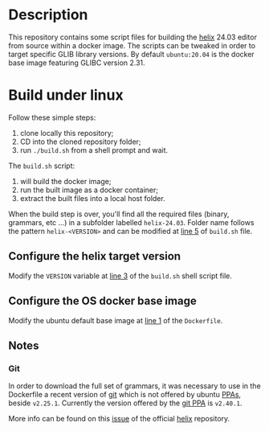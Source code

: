 # Description

This repository contains some script files for building the
[helix][helix-github] 24.03 editor from source within a docker image. The
scripts can be tweaked in order to target specific GLIB library versions. By
default `ubuntu:20.04` is the docker base image featuring GLIBC version 2.31.

# Build under linux

Follow these simple steps:

1. clone locally this repository;
2. CD into the cloned repository folder;
3. run `./build.sh` from a shell prompt and wait.

The `build.sh` script:

1. will build the docker image;
2. run the built image as a docker container;
3. extract the built files into a local host folder.

When the build step is over, you'll find all the required files (binary,
grammars, etc ...) in a subfolder labelled `helix-24.03`. Folder name follows
the pattern `helix-<VERSION>` and can be modified at [line 5][build-line-5] of
`build.sh` file.

## Configure the helix target version

Modify the `VERSION` variable at [line 3][build-line-3] of the `build.sh` shell
script file.

## Configure the OS docker base image

Modify the ubuntu default base image at [line 1][dockerfile-line-1] of the `Dockerfile`.

## Notes

### Git

In order to download the full set of grammars, it was necessary to use in the
Dockerfile a recent version of [git][git] which is not offered by ubuntu
[PPAs][ppa-definition], beside `v2.25.1`. Currently the version offered by the
[git PPA][git-ppa] is `v2.40.1`.

More info can be found on this [issue][helix-git-issue] of the official
[helix][helix-github] repository.

[helix-github]: https://github.com/helix-editor/helix
[build-line-3]: build.sh#L3
[build-line-5]: build.sh#L5
[dockerfile-line-1]: Dockerfile#L1
[git]: https://git-scm.com/
[ppa-definition]: https://en.wikipedia.org/wiki/Ubuntu#Package_Archives
[git-ppa]: https://launchpad.net/~git-core/+archive/ubuntu/ppa
[helix-git-issue]: https://github.com/helix-editor/helix/issues/7036
